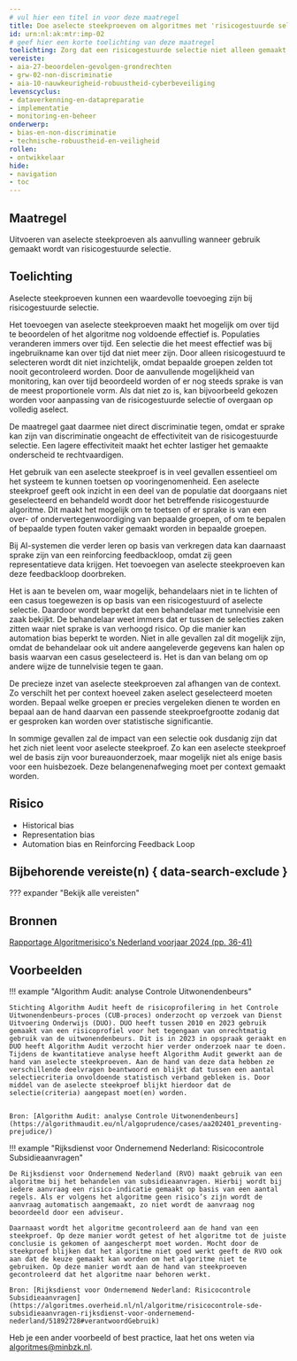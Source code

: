 ```yaml
---
# vul hier een titel in voor deze maatregel
title: Doe aselecte steekproeven om algoritmes met 'risicogestuurde selectie’ te controleren
id: urn:nl:ak:mtr:imp-02
# geef hier een korte toelichting van deze maatregel
toelichting: Zorg dat een risicogestuurde selectie niet alleen gemaakt wordt op basis van een algoritme, maar dat er ook willekeurige gevallen toegevoegd worden aan de selectie. Deze aselecte steekproeven kunnen gebruikt worden om modellen te onderhouden.
vereiste:
- aia-27-beoordelen-gevolgen-grondrechten
- grw-02-non-discriminatie
- aia-10-nauwkeurigheid-robuustheid-cyberbeveiliging
levenscyclus:
- dataverkenning-en-datapreparatie
- implementatie
- monitoring-en-beheer
onderwerp: 
- bias-en-non-discriminatie
- technische-robuustheid-en-veiligheid
rollen:
- ontwikkelaar
hide:
- navigation
- toc
---
```


<!-- Let op! onderstaande regel met 'tags' niet weghalen! Deze maakt automatisch de knopjes op basis van de metadata  -->
<!-- tags -->

## Maatregel
Uitvoeren van aselecte steekproeven als aanvulling wanneer gebruik gemaakt wordt van risicogestuurde selectie.

## Toelichting 
<!-- Geef hier een toelichting van deze maatregel -->
Aselecte steekproeven kunnen een waardevolle toevoeging zijn bij risicogestuurde selectie.

Het toevoegen van aselecte steekproeven maakt het mogelijk om over tijd te beoordelen of het algoritme nog voldoende effectief is.
Populaties veranderen immers over tijd. Een selectie die het meest effectief was bij ingebruikname kan over tijd dat niet meer zijn.
Door alleen risicogestuurd te selecteren wordt dit niet inzichtelijk, omdat bepaalde groepen zelden tot nooit gecontroleerd worden.
Door de aanvullende mogelijkheid van monitoring, kan over tijd beoordeeld worden of er nog steeds sprake is van de meest proportionele vorm.
Als dat niet zo is, kan bijvoorbeeld gekozen worden voor aanpassing van de risicogestuurde selectie of overgaan op volledig aselect.

De maatregel gaat daarmee niet direct discriminatie tegen, omdat er sprake kan zijn van discriminatie ongeacht de effectiviteit van de risicogestuurde selectie.
Een lagere effectiviteit maakt het echter lastiger het gemaakte onderscheid te rechtvaardigen.

Het gebruik van een aselecte steekproef is in veel gevallen essentieel om het systeem te kunnen toetsen op vooringenomenheid. 
Een aselecte steekproef geeft ook inzicht in een deel van de populatie dat doorgaans niet geselecteerd en behandeld wordt door het betreffende risicogestuurde algoritme. 
Dit maakt het mogelijk om te toetsen of er sprake is van een over- of ondervertegenwoordiging van bepaalde groepen, of om te bepalen of bepaalde typen fouten vaker gemaakt worden in bepaalde groepen.

Bij AI-systemen die verder leren op basis van verkregen data kan daarnaast sprake zijn van een reinforcing feedbackloop, omdat zij geen representatieve data krijgen.
Het toevoegen van aselecte steekproeven kan deze feedbackloop doorbreken.

Het is aan te bevelen om, waar mogelijk, behandelaars niet in te lichten of een casus toegewezen is op basis van een risicogestuurd of aselecte selectie.
Daardoor wordt beperkt dat een behandelaar met tunnelvisie een zaak bekijkt.
De behandelaar weet immers dat er tussen de selecties zaken zitten waar niet sprake is van verhoogd risico.
Op die manier kan automation bias beperkt te worden.
Niet in alle gevallen zal dit mogelijk zijn, omdat de behandelaar ook uit andere aangeleverde gegevens kan halen op basis waarvan een casus geselecteerd is.
Het is dan van belang om op andere wijze de tunnelvisie tegen te gaan.

De precieze inzet van aselecte steekproeven zal afhangen van de context.
Zo verschilt het per context hoeveel zaken aselect geselecteerd moeten worden.
Bepaal welke groepen er precies vergeleken dienen te worden en bepaal aan de hand daarvan een passende steekproefgrootte zodanig dat er gesproken kan worden over statistische significantie. 

In sommige gevallen zal de impact van een selectie ook dusdanig zijn dat het zich niet leent voor aselecte steekproef.
Zo kan een aselecte steekproef wel de basis zijn voor bureauonderzoek, maar mogelijk niet als enige basis voor een huisbezoek.
Deze belangenenafweging moet per context gemaakt worden.

## Risico 
<!-- vul hier het specifieke risico in dat kan worden gemitigeerd met behulp van deze maatregel -->
* Historical bias
* Representation bias
* Automation bias en Reinforcing Feedback Loop

## Bijbehorende vereiste(n) { data-search-exclude }
<!-- Hier volgt een lijst met vereisten op basis van de in de metadata ingevulde vereiste -->

<!-- Let op! onderstaande regel met 'list_vereisten_on_maatregelen_page' niet weghalen! Deze maakt automatisch een lijst van bijbehorende verseisten op basis van de metadata  -->
??? expander "Bekijk alle vereisten"
    <!-- list_vereisten_on_maatregelen_page -->

## Bronnen 
<!-- Vul hier de relevante bronnen in voor deze maatregel -->

[Rapportage Algoritmerisico's Nederland voorjaar 2024 (pp. 36-41)](https://www.autoriteitpersoonsgegevens.nl/documenten/rapportage-ai-algoritmerisicos-nederland-ran-voorjaar-2024)


## Voorbeelden
<!-- Voeg hier een voorbeeld toe, door er bijvoorbeeld naar te verwijzen -->
!!! example "Algorithm Audit: analyse Controle Uitwonendenbeurs"
 
	Stichting Algorithm Audit heeft de risicoprofilering in het Controle Uitwonendenbeurs-proces (CUB-proces) onderzocht op verzoek van Dienst Uitvoering Onderwijs (DUO). DUO heeft tussen 2010 en 2023 gebruik gemaakt van een risicoprofiel voor het tegengaan van onrechtmatig gebruik van de uitwonendenbeurs. Dit is in 2023 in opspraak geraakt en DUO heeft Algorithm Audit verzocht hier verder onderzoek naar te doen. 
    Tijdens de kwantitatieve analyse heeft Algorithm Audit gewerkt aan de hand van aselecte steekproeven. Aan de hand van deze data hebben ze verschillende deelvragen beantwoord en blijkt dat tussen een aantal selectiecriteria onvoldoende statistisch verband gebleken is. Door middel van de aselecte steekproef blijkt hierdoor dat de selectie(criteria) aangepast moet(en) worden.


	Bron: [Algorithm Audit: analyse Controle Uitwonendenbeurs](https://algorithmaudit.eu/nl/algoprudence/cases/aa202401_preventing-prejudice/)


!!! example "Rijksdienst voor Ondernemend Nederland: Risicocontrole Subsidieaanvragen"
 
	De Rijksdienst voor Ondernemend Nederland (RVO) maakt gebruik van een algoritme bij het behandelen van subsidieaanvragen. Hierbij wordt bij iedere aanvraag een risico-indicatie gemaakt op basis van een aantal regels. Als er volgens het algoritme geen risico’s zijn wordt de aanvraag automatisch aangemaakt, zo niet wordt de aanvraag nog beoordeeld door een adviseur.    
    
	Daarnaast wordt het algoritme gecontroleerd aan de hand van een steekproef. Op deze manier wordt getest of het algoritme tot de juiste conclusie is gekomen of aangescherpt moet worden. Mocht door de steekproef blijken dat het algoritme niet goed werkt geeft de RVO ook aan dat de keuze gemaakt kan worden om het algoritme niet te gebruiken. Op deze manier wordt aan de hand van steekproeven gecontroleerd dat het algoritme naar behoren werkt.

	Bron: [Rijksdienst voor Ondernemend Nederland: Risicocontrole Subsidieaanvragen](https://algoritmes.overheid.nl/nl/algoritme/risicocontrole-sde-subsidieaanvragen-rijksdienst-voor-ondernemend-nederland/51892728#verantwoordGebruik)

Heb je een ander voorbeeld of best practice, laat het ons weten via [algoritmes@minbzk.nl](mailto:algoritmes@minbzk.nl).
